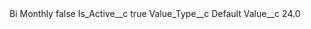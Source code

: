 <?xml version="1.0" encoding="UTF-8"?>
<CustomMetadata xmlns="http://soap.sforce.com/2006/04/metadata" xmlns:xsi="http://www.w3.org/2001/XMLSchema-instance" xmlns:xsd="http://www.w3.org/2001/XMLSchema">
    <label>Bi Monthly</label>
    <protected>false</protected>
    <values>
        <field>Is_Active__c</field>
        <value xsi:type="xsd:boolean">true</value>
    </values>
    <values>
        <field>Value_Type__c</field>
        <value xsi:type="xsd:string">Default</value>
    </values>
    <values>
        <field>Value__c</field>
        <value xsi:type="xsd:double">24.0</value>
    </values>
</CustomMetadata>
